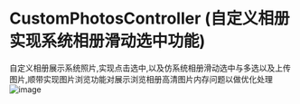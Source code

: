 # CustomPhotosController (自定义相册实现系统相册滑动选中功能)
自定义相册展示系统照片,实现点击选中,以及仿系统相册滑动选中与多选以及上传图片,顺带实现图片浏览功能对展示浏览相册高清图片内存问题以做优化处理
![image](https://github.com/l19901001/CustomPhotosController/blob/master/images/demoCustomPhotos.gif)
